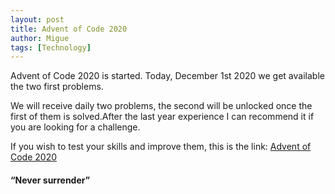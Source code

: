 ```yaml
---
layout: post
title: Advent of Code 2020
author: Migue
tags: [Technology]
---
```


Advent of Code 2020 is started. Today, December 1st 2020 we get available the two first problems.
   
We will receive daily two problems, the second will be unlocked once the first of them is solved.After the last year experience I can recommend it if you are looking for a challenge.


If you wish to test your skills and improve them, this is the link: [Advent of Code 2020](https://adventofcode.com/)
 

#### “Never surrender” 